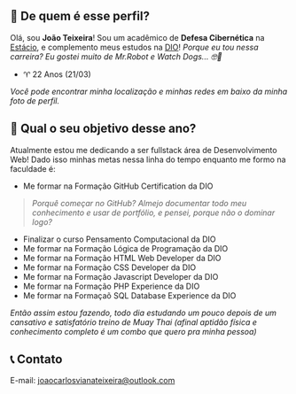 ## 👋 De quem é esse perfil?

Olá, sou **João Teixeira**! Sou um acadêmico de **Defesa Cibernética** na [Estácio](estácio.br), e complemento meus estudos na [DIO](https://www.dio.me/)!
_Porque eu tou nessa carreira? Eu gostei muito de Mr.Robot e Watch Dogs... 🤓🤫_

- ♈️ 22 Anos (21/03)

*Você pode encontrar minha localização e minhas redes em baixo da minha foto de perfil.*

## 📅 Qual o seu objetivo desse ano?

Atualmente estou me dedicando a ser fullstack área de Desenvolvimento Web! Dado isso minhas metas nessa linha do tempo enquanto me formo na faculdade é:

- Me formar na Formação GitHub Certification da DIO 
> _Porquê começar no GitHub? Almejo documentar todo meu conhecimento e usar de portfólio, e pensei, porque não o dominar logo?_
- Finalizar o curso Pensamento Computacional da DIO
- Me formar na Formação Lógica de Programação da DIO
- Me formar na Formação HTML Web Developer da DIO
- Me formar na Formação CSS Developer da DIO
- Me formar na Formação Javascript Developer da DIO
- Me formar na Formação PHP Experience da DIO
- Me formar na Formaçaõ SQL Database Experience da DIO

_Então assim estou fazendo, todo dia estudando um pouco depois de um cansativo e satisfatório treino de Muay Thai (afinal aptidão física e conhecimento completo é um combo que quero pra minha pessoa)_

## 📞 Contato

E-mail: joaocarlosvianateixeira@outlook.com

